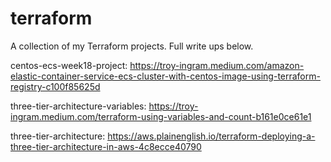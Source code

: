 # terraform

A collection of my Terraform projects. Full write ups below.

centos-ecs-week18-project: https://troy-ingram.medium.com/amazon-elastic-container-service-ecs-cluster-with-centos-image-using-terraform-registry-c100f85625d

three-tier-architecture-variables: https://troy-ingram.medium.com/terraform-using-variables-and-count-b161e0ce61e1

three-tier-architecture: https://aws.plainenglish.io/terraform-deploying-a-three-tier-architecture-in-aws-4c8ecce40790
